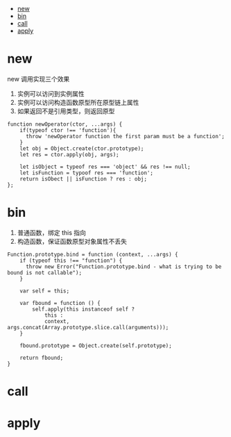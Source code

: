 <!-- TOC -->

- [new](#new)
- [bin](#bin)
- [call](#call)
- [apply](#apply)

<!-- /TOC -->


# new

new 调用实现三个效果
1. 实例可以访问到实例属性
2. 实例可以访问构造函数原型所在原型链上属性
3. 如果返回不是引用类型，则返回原型


```JS
function newOperator(ctor, ...args) {
    if(typeof ctor !== 'function'){
      throw 'newOperator function the first param must be a function';
    }
    let obj = Object.create(ctor.prototype);
    let res = ctor.apply(obj, args);
    
    let isObject = typeof res === 'object' && res !== null;
    let isFunction = typoof res === 'function';
    return isObect || isFunction ? res : obj;
};

```

# bin

1. 普通函数，绑定 this 指向
2. 构造函数，保证函数原型对象属性不丢失

```JS
Function.prototype.bind = function (context, ...args) {
    if (typeof this !== "function") {
      throw new Error("Function.prototype.bind - what is trying to be bound is not callable");
    }

    var self = this;

    var fbound = function () {
        self.apply(this instanceof self ? 
            this : 
            context, args.concat(Array.prototype.slice.call(arguments)));
    }

    fbound.prototype = Object.create(self.prototype);

    return fbound;
}

```

# call

# apply
